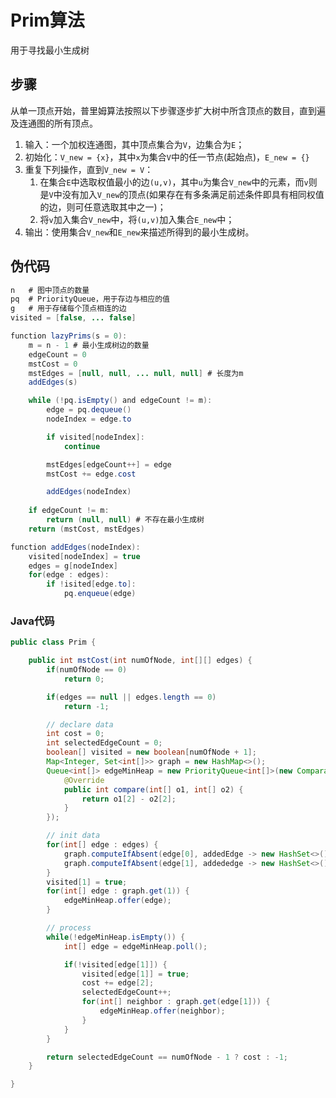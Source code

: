 # Prim算法

用于寻找最小生成树‌

## 步骤

从单一顶点开始，普里姆算法按照以下步骤逐步扩大树中所含顶点的数目，直到遍及连通图的所有顶点。

1. 输入：一个加权连通图，其中顶点集合为`V`，边集合为`E`；
2. 初始化：`V_new = {x}`，其中`x`为集合`V`中的任一节点\(起始点\)，`E_new = {}`
3. 重复下列操作，直到`V_new = V`：
   1. 在集合`E`中选取权值最小的边`(u,v)`，其中`u`为集合`V_new`中的元素，而`v`则是`V`中没有加入`V_new`的顶点\(如果存在有多条满足前述条件即具有相同权值的边，则可任意选取其中之一\)；
   2. 将`v`加入集合`V_new`中，将`(u,v)`加入集合`E_new`中；
4. 输出：使用集合`V_new`和`E_new`来描述所得到的最小生成树。

## 伪代码

```java
n	# 图中顶点的数量
pq	# PriorityQueue，用于存边与相应的值
g	# 用于存储每个顶点相连的边
visited = [false, ... false]

function lazyPrims(s = 0):
	m = n - 1 # 最小生成树边的数量
	edgeCount = 0
	mstCost = 0
	mstEdges = [null, null, ... null, null]	# 长度为m
	addEdges(s)

	while (!pq.isEmpty() and edgeCount != m):
		edge = pq.dequeue()
		nodeIndex = edge.to

		if visited[nodeIndex]:
			continue

		mstEdges[edgeCount++] = edge
		mstCost += edge.cost

		addEdges(nodeIndex)
	
	if edgeCount != m:
		return (null, null)	# 不存在最小生成树
	return (mstCost, mstEdges)

function addEdges(nodeIndex):
	visited[nodeIndex] = true
	edges = g[nodeIndex]
	for(edge : edges):
		if !isited[edge.to]:
			pq.enqueue(edge)
```

### Java代码

```java
public class Prim {

    public int mstCost(int numOfNode, int[][] edges) {
        if(numOfNode == 0)
            return 0;

        if(edges == null || edges.length == 0)
            return -1;

        // declare data
        int cost = 0;
        int selectedEdgeCount = 0;
        boolean[] visited = new boolean[numOfNode + 1];
        Map<Integer, Set<int[]>> graph = new HashMap<>();
        Queue<int[]> edgeMinHeap = new PriorityQueue<int[]>(new Comparator<int[]>() {
            @Override
            public int compare(int[] o1, int[] o2) {
                return o1[2] - o2[2];
            }
        });

        // init data
        for(int[] edge : edges) {
            graph.computeIfAbsent(edge[0], addedEdge -> new HashSet<>()).add(edge);
            graph.computeIfAbsent(edge[1], addededge -> new HashSet<>()).add(new int[]{edge[1], edge[0], edge[2]});
        }
        visited[1] = true;
        for(int[] edge : graph.get(1)) {
            edgeMinHeap.offer(edge);
        }

        // process
        while(!edgeMinHeap.isEmpty()) {
            int[] edge = edgeMinHeap.poll();

            if(!visited[edge[1]]) {
                visited[edge[1]] = true;
                cost += edge[2];
                selectedEdgeCount++;
                for(int[] neighbor : graph.get(edge[1])) {
                    edgeMinHeap.offer(neighbor);
                }
            }
        }

        return selectedEdgeCount == numOfNode - 1 ? cost : -1;
    }

}
```


